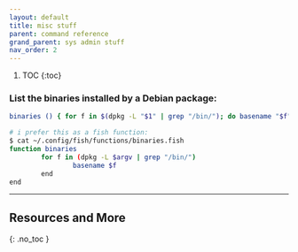 ```yaml
---
layout: default
title: misc stuff
parent: command reference
grand_parent: sys admin stuff
nav_order: 2
---
```


1. TOC
{:toc}

### List the binaries installed by a Debian package:
```bash
binaries () { for f in $(dpkg -L "$1" | grep "/bin/"); do basename "$f"; done; }

# i prefer this as a fish function:
$ cat ~/.config/fish/functions/binaries.fish
function binaries
        for f in (dpkg -L $argv | grep "/bin/")
                basename $f
        end
end
```


---

## Resources and More
{: .no_toc }
